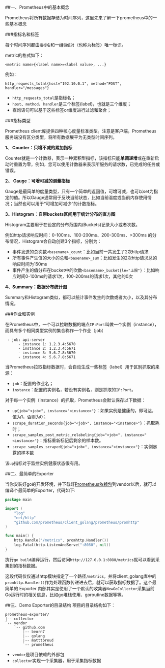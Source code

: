##一、Prometheus中的基本概念

Prometheus将所有数据存储为时间序列，这里先来了解一下prometheus中的一些基本概念

###指标名和标签

每个时间序列都由`指标名`和一组`键值对`（也称为标签）唯一标识。

metric的格式如下：
```
<metric name>{<label name>=<label value>, ...}
```
例如：
```
http_requests_total{host="192.10.0.1", method="POST", handler="/messages"}
```
* `http_requests_total`是指标名；
* `host`、`method`、`handler`是三个标签(label)，也就是三个维度；
* 查询语句可以基于这些标签or维度进行过滤和聚合；

###指标类型

Prometheus client库提供四种核心度量标准类型。注意是客户端。Prometheus服务端没有区分类型，将所有数据展平为无类型时间序列。

**1、 Counter：只增不减的累加指标**

Counter就是一个计数器，表示一种累积型指标，该指标只能**单调递增**或在重新启动时重置为零，例如，您可以使用计数器来表示所服务的请求数，已完成的任务或错误。

**2、 Gauge：可增可减的测量指标**

Gauge是最简单的度量类型，只有一个简单的返回值，可增可减，也可以set为指定的值。所以Gauge通常用于反映当前状态，比如当前温度或当前内存使用情况；当然也可以用于“可增加可减少”的计数指标。

**3、Histogram：自带buckets区间用于统计分布的直方图**

Histogram主要用于在设定的分布范围内(Buckets)记录大小或者次数。

例如http请求响应时间：0-100ms、100-200ms、200-300ms、>300ms 的分布情况，Histogram会自动创建3个指标，分别为：

* 事件发送的总次数`<basename>_count`：比如当前一共发生了2次http请求
* 所有事件产生值的大小的总和`<basename>_sum`：比如发生的2次http请求总的响应时间为150ms
* 事件产生的值分布在bucket中的次数`<basename>_bucket{le="上限"}`：比如响应时间0-100ms的请求1次，100-200ms的请求1次，其他的0次

**4、Summary：数据分布统计图**

Summary和Histogram类似，都可以统计事件发生的次数或者大小，以及其分布情况。

###作业和实例

在Prometheus中，一个可以拉取数据的端点`IP:Port`叫做一个实例（instance），而具有多个相同类型实例的集合称作一个作业（job）
```
 - job: api-server
      - instance 1: 1.2.3.4:5670
      - instance 2: 1.2.3.4:5671
      - instance 3: 5.6.7.8:5670
      - instance 4: 5.6.7.8:5671
```
当Prometheus拉取指标数据时，会自动生成一些标签（label）用于区别抓取的来源：

* `job`：配置的作业名；
* `instance`：配置的实例名，若没有实例名，则是抓取的`IP:Port`。

对于每一个实例（instance）的抓取，Prometheus会默认保存以下数据：

* `up{job="<job>", instance="<instance>"}`：如果实例是健康的，即可达，值为1，否则为0；
* `scrape_duration_seconds{job="<job>", instance="<instance>"}`：抓取耗时；
* `scrape_samples_post_metric_relabeling{job="<job>", instance="<instance>"}`：指标重新标记后剩余的样本数。
* `scrape_samples_scraped{job="<job>", instance="<instance>"}`：实例暴露的样本数

该`up`指标对于监控实例健康状态很有用。

##二、最简单的Exporter

当你安装好go的开发环境，并下载好[Prometheus依赖包](https://github.com/prometheus/client_golang/tree/master/prometheus)到vendor以后，就可以编译个最简单的Exporter，代码如下:
```go
package main

import (
    "log"
    "net/http"
    "github.com/prometheus/client_golang/prometheus/promhttp"
)

func main() {
    http.Handle("/metrics", promhttp.Handler())
    log.Fatal(http.ListenAndServe(":8080", nil))
}
```

执行`go build`编译运行，然后访问`http://127.0.0.1:8080/metrics`就可以看到采集到的指标数据。

这段代码仅仅通过http模块指定了一个路径`/metrics`，并将client_golang库中的`promhttp.Handler()`作为处理函数传递进去后，就可以获取指标数据了。这个最简单的 Exporter 内部其实是使用了一个默认的收集器`NewGoCollector`采集当前Go运行时的相关信息，比如go堆栈使用、goroutine数据等等。

##三、Demo Exporter的目录结构
项目的目录结构如下：
```
prometheus-exporter/
|-- collector
`-- vendor
    `-- github.com
        |-- beorn7
        |-- golang
        |-- matttproud
        `-- prometheus
```

* `vendor`是项目依赖的外部包
* `collector`实现一个采集器，用于采集指标数据

